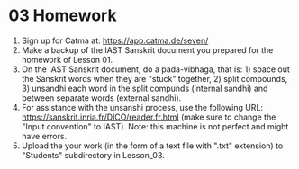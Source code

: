 # 03 Homework

1. Sign up for Catma at: https://app.catma.de/seven/
2. Make a backup of the IAST Sanskrit document you prepared for the homework of Lesson 01.
3. On the IAST Sanskrit document, do a pada-vibhaga, that is: 1) space out the Sanskrit words when they are "stuck" together, 2) split compounds, 3) unsandhi each word in the split compunds (internal sandhi) and between separate words (external sandhi).
4. For assistance with the unsanshi process, use the following URL: https://sanskrit.inria.fr/DICO/reader.fr.html (make sure to change the "Input convention" to IAST). Note: this machine is not perfect and might have errors.
5. Upload the your work (in the form of a text file with ".txt" extension) to "Students" subdirectory in Lesson_03.
